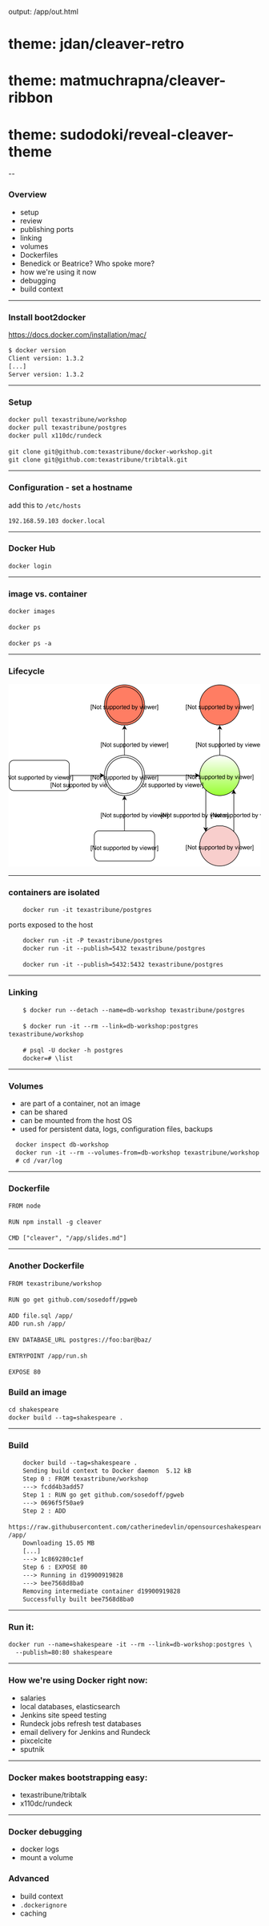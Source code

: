 output: /app/out.html
# theme: jdan/cleaver-retro
# theme: matmuchrapna/cleaver-ribbon
# theme: sudodoki/reveal-cleaver-theme
--


### Overview

- setup
- review
- publishing ports
- linking
- volumes
- Dockerfiles
- Benedick or Beatrice? Who spoke more?
- how we're using it now
- debugging
- build context

---


### Install boot2docker

https://docs.docker.com/installation/mac/

    $ docker version
    Client version: 1.3.2
    [...]
    Server version: 1.3.2

---

### Setup

```
docker pull texastribune/workshop
docker pull texastribune/postgres
docker pull x110dc/rundeck

git clone git@github.com:texastribune/docker-workshop.git
git clone git@github.com:texastribune/tribtalk.git
```

---

### Configuration - set a hostname

add this to `/etc/hosts`

    192.168.59.103 docker.local

---

### Docker Hub

    docker login

---

### image vs. container

    docker images

    docker ps

    docker ps -a

<!-- image is like a CD-ROM; container is like a laptop -->

---

### Lifecycle
![foo](lifecycle.svg)

---
### containers are isolated

```
    docker run -it texastribune/postgres
```
ports exposed to the host
```
    docker run -it -P texastribune/postgres
    docker run -it --publish=5432 texastribune/postgres

    docker run -it --publish=5432:5432 texastribune/postgres
```
---

### Linking

```
    $ docker run --detach --name=db-workshop texastribune/postgres

    $ docker run -it --rm --link=db-workshop:postgres texastribune/workshop

    # psql -U docker -h postgres
    docker=# \list
```

---
### Volumes

- are part of a container, not an image
- can be shared
- can be mounted from the host OS
- used for persistent data, logs, configuration files, backups

```
  docker inspect db-workshop
  docker run -it --rm --volumes-from=db-workshop texastribune/workshop
  # cd /var/log

```

---

### Dockerfile

```
FROM node

RUN npm install -g cleaver

CMD ["cleaver", "/app/slides.md"]

```

---

### Another Dockerfile

```
FROM texastribune/workshop

RUN go get github.com/sosedoff/pgweb

ADD file.sql /app/
ADD run.sh /app/

ENV DATABASE_URL postgres://foo:bar@baz/

ENTRYPOINT /app/run.sh

EXPOSE 80
```

### Build an image

```
cd shakespeare
docker build --tag=shakespeare .
```

---

### Build

```
    docker build --tag=shakespeare .
    Sending build context to Docker daemon  5.12 kB
    Step 0 : FROM texastribune/workshop
    ---> fcdd4b3add57
    Step 1 : RUN go get github.com/sosedoff/pgweb
    ---> 0696f5f50ae9
    Step 2 : ADD
    https://raw.githubusercontent.com/catherinedevlin/opensourceshakespeare/master/shakespeare.sql /app/
    Downloading 15.05 MB
    [...]
    ---> 1c869280c1ef
    Step 6 : EXPOSE 80
    ---> Running in d19900919828
    ---> bee7568d8ba0
    Removing intermediate container d19900919828
    Successfully built bee7568d8ba0
```

---

###  Run it:

```
docker run --name=shakespeare -it --rm --link=db-workshop:postgres \
  --publish=80:80 shakespeare
```

---

### How we're using Docker right now:

- salaries
- local databases, elasticsearch
- Jenkins site speed testing
- Rundeck jobs refresh test databases
- email delivery for Jenkins and Rundeck
- pixcelcite
- sputnik

---

### Docker makes bootstrapping easy:

- texastribune/tribtalk
- x110dc/rundeck

---

### Docker debugging

- docker logs
- mount a volume

### Advanced

- build context
- `.dockerignore`
- caching
